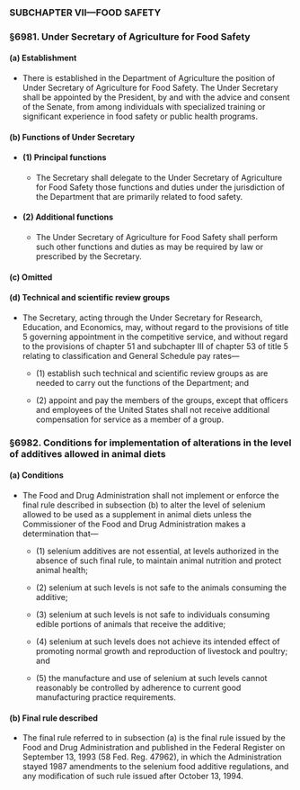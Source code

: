 ### SUBCHAPTER VII—FOOD SAFETY

### §6981. Under Secretary of Agriculture for Food Safety
#### (a) Establishment
* There is established in the Department of Agriculture the position of Under Secretary of Agriculture for Food Safety. The Under Secretary shall be appointed by the President, by and with the advice and consent of the Senate, from among individuals with specialized training or significant experience in food safety or public health programs.

#### (b) Functions of Under Secretary
* #### (1) Principal functions
  * The Secretary shall delegate to the Under Secretary of Agriculture for Food Safety those functions and duties under the jurisdiction of the Department that are primarily related to food safety.

* #### (2) Additional functions
  * The Under Secretary of Agriculture for Food Safety shall perform such other functions and duties as may be required by law or prescribed by the Secretary.

#### (c) Omitted
#### (d) Technical and scientific review groups
* The Secretary, acting through the Under Secretary for Research, Education, and Economics, may, without regard to the provisions of title 5 governing appointment in the competitive service, and without regard to the provisions of chapter 51 and subchapter III of chapter 53 of title 5 relating to classification and General Schedule pay rates—

  * (1) establish such technical and scientific review groups as are needed to carry out the functions of the Department; and

  * (2) appoint and pay the members of the groups, except that officers and employees of the United States shall not receive additional compensation for service as a member of a group.

### §6982. Conditions for implementation of alterations in the level of additives allowed in animal diets
#### (a) Conditions
* The Food and Drug Administration shall not implement or enforce the final rule described in subsection (b) to alter the level of selenium allowed to be used as a supplement in animal diets unless the Commissioner of the Food and Drug Administration makes a determination that—

  * (1) selenium additives are not essential, at levels authorized in the absence of such final rule, to maintain animal nutrition and protect animal health;

  * (2) selenium at such levels is not safe to the animals consuming the additive;

  * (3) selenium at such levels is not safe to individuals consuming edible portions of animals that receive the additive;

  * (4) selenium at such levels does not achieve its intended effect of promoting normal growth and reproduction of livestock and poultry; and

  * (5) the manufacture and use of selenium at such levels cannot reasonably be controlled by adherence to current good manufacturing practice requirements.

#### (b) Final rule described
* The final rule referred to in subsection (a) is the final rule issued by the Food and Drug Administration and published in the Federal Register on September 13, 1993 (58 Fed. Reg. 47962), in which the Administration stayed 1987 amendments to the selenium food additive regulations, and any modification of such rule issued after October 13, 1994.